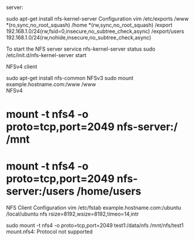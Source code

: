 server:

sudo apt-get install nfs-kernel-server
Configuration
vim /etc/exports
/www	 *(ro,sync,no_root_squash)
/home    *(rw,sync,no_root_squash)
/export       192.168.1.0/24(rw,fsid=0,insecure,no_subtree_check,async)
/export/users 192.168.1.0/24(rw,nohide,insecure,no_subtree_check,async)
			
To start the NFS server
service nfs-kernel-server status
sudo /etc/init.d/nfs-kernel-server start


NFSv4 client

sudo apt-get install nfs-common
NFSv3
sudo mount example.hostname.com:/www /www		
NFSv4
# mount -t nfs4 -o proto=tcp,port=2049 nfs-server:/ /mnt
# mount -t nfs4 -o proto=tcp,port=2049 nfs-server:/users /home/users		
NFS Client Configuration
vim /etc/fstab
example.hostname.com:/ubuntu /local/ubuntu nfs rsize=8192,wsize=8192,timeo=14,intr



sudo mount -t nfs4 -o proto=tcp,port=2049 test1:/data/nfs /mnt/nfs/test1
mount.nfs4: Protocol not supported
